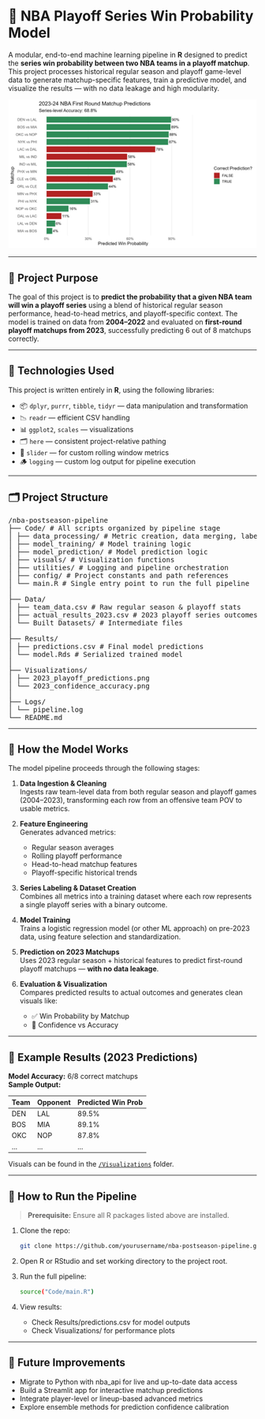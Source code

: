# 🏀 NBA Playoff Series Win Probability Model

A modular, end-to-end machine learning pipeline in **R** designed to predict the **series win probability between two NBA teams in a playoff matchup**. This project processes historical regular season and playoff game-level data to generate matchup-specific features, train a predictive model, and visualize the results — with no data leakage and high modularity.

<p align="center">
  <img src="Visualizations/2023_playoff_predictions.png" width="700" alt="2023 Playoff Predictions Visual">
</p>

---

## 🧠 Project Purpose

The goal of this project is to **predict the probability that a given NBA team will win a playoff series** using a blend of historical regular season performance, head-to-head metrics, and playoff-specific context. The model is trained on data from **2004–2022** and evaluated on **first-round playoff matchups from 2023**, successfully predicting 6 out of 8 matchups correctly.

---

## 🔧 Technologies Used

This project is written entirely in **R**, using the following libraries:

- 📦 `dplyr`, `purrr`, `tibble`, `tidyr` — data manipulation and transformation
- 📉 `readr` — efficient CSV handling
- 📊 `ggplot2`, `scales` — visualizations
- 🗂️ `here` — consistent project-relative pathing
- 🧱 `slider` — for custom rolling window metrics
- 🪵 `logging` — custom log output for pipeline execution

---

## 🗂 Project Structure

<pre>
/nba-postseason-pipeline
├── Code/ # All scripts organized by pipeline stage
│ ├── data_processing/ # Metric creation, data merging, labeling
│ ├── model_training/ # Model training logic
│ ├── model_prediction/ # Model prediction logic
│ ├── visuals/ # Visualization functions
│ ├── utilities/ # Logging and pipeline orchestration
│ ├── config/ # Project constants and path references
│ └── main.R # Single entry point to run the full pipeline
│
├── Data/
│ ├── team_data.csv # Raw regular season & playoff stats
│ ├── actual_results_2023.csv # 2023 playoff series outcomes
│ └── Built Datasets/ # Intermediate files
│
├── Results/
│ ├── predictions.csv # Final model predictions
│ └── model.Rds # Serialized trained model
│
├── Visualizations/
│ ├── 2023_playoff_predictions.png
│ └── 2023_confidence_accuracy.png
│
├── Logs/
│ └── pipeline.log
└── README.md
</pre>

---

## 🧪 How the Model Works

The model pipeline proceeds through the following stages:

1. **Data Ingestion & Cleaning**  
   Ingests raw team-level data from both regular season and playoff games (2004–2023), transforming each row from an offensive team POV to usable metrics.

2. **Feature Engineering**  
   Generates advanced metrics:
   - Regular season averages
   - Rolling playoff performance
   - Head-to-head matchup features
   - Playoff-specific historical trends

3. **Series Labeling & Dataset Creation**  
   Combines all metrics into a training dataset where each row represents a single playoff series with a binary outcome.

4. **Model Training**  
   Trains a logistic regression model (or other ML approach) on pre-2023 data, using feature selection and standardization.

5. **Prediction on 2023 Matchups**  
   Uses 2023 regular season + historical features to predict first-round playoff matchups — **with no data leakage**.

6. **Evaluation & Visualization**  
   Compares predicted results to actual outcomes and generates clean visuals like:

   - ✅ Win Probability by Matchup  
   - 🎯 Confidence vs Accuracy

---

## 📸 Example Results (2023 Predictions)

**Model Accuracy:** 6/8 correct matchups  
**Sample Output:**

| Team | Opponent | Predicted Win Prob |
|------|----------|--------------------|
| DEN  | LAL      | 89.5%              |
| BOS  | MIA      | 89.1%              |
| OKC  | NOP      | 87.8%              |
| ...  | ...      | ...                |

Visuals can be found in the [`/Visualizations`](Visualizations/) folder.

---

## 🚀 How to Run the Pipeline

> **Prerequisite:** Ensure all R packages listed above are installed.

1. Clone the repo:
   ```bash
   git clone https://github.com/yourusername/nba-postseason-pipeline.git
   ```
2. Open R or RStudio and set working directory to the project root.

3. Run the full pipeline:
   ```bash
   source("Code/main.R")
   ```
4. View results:
      - Check Results/predictions.csv for model outputs
      - Check Visualizations/ for performance plots

---

## 🧭 Future Improvements
- Migrate to Python with nba_api for live and up-to-date data access
- Build a Streamlit app for interactive matchup predictions
- Integrate player-level or lineup-based advanced metrics
- Explore ensemble methods for prediction confidence calibration

